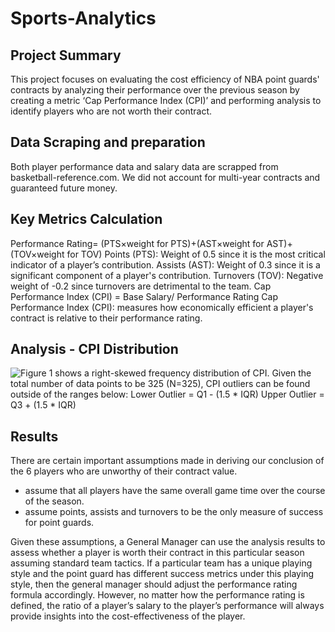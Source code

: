 # Sports-Analytics

## Project Summary
This project focuses on evaluating the cost efficiency of NBA point guards' contracts by analyzing their performance over the previous season by creating a metric ‘Cap Performance Index (CPI)’ and performing analysis to identify players who are not worth their contract.  

## Data Scraping and preparation 
Both player performance data and salary data are scrapped from basketball-reference.com. We did not account for multi-year contracts and guaranteed future money.

## Key Metrics Calculation
Performance Rating= (PTS×weight for PTS)+(AST×weight for AST)+(TOV×weight for TOV)
Points (PTS): Weight of 0.5 since it is the most critical indicator of a player’s contribution.
Assists (AST): Weight of 0.3 since it is a significant component of a player's contribution.
Turnovers (TOV): Negative weight of -0.2 since turnovers are detrimental to the team. 
Cap Performance Index (CPI) = Base Salary/ Performance Rating
Cap Performance Index (CPI): measures how economically efficient a player's contract is relative to their performance rating.

## Analysis - CPI Distribution
![Figure 1](https://github.com/dakyungsilvialee/Sports-Analytics/assets/105321151/c45db46f-80f0-4aac-8714-57b55fdd4f78) shows a right-skewed frequency distribution of CPI. Given the total number of data points to be 325 (N=325), CPI outliers can be found outside of the ranges below:
Lower Outlier = Q1 - (1.5 * IQR)
Upper Outlier = Q3 + (1.5 * IQR)

## Results
There are certain important assumptions made in deriving our conclusion of the 6 players who are unworthy of their contract value.

- assume that all players have the same overall game time over the course of the season.
- assume points, assists and turnovers to be the only measure of success for point guards.
 
Given these assumptions, a General Manager can use the analysis results to assess whether a player is worth their contract in this particular season assuming standard team tactics. If a particular team has a unique playing style and the point guard has different success metrics under this playing style, then the general manager should adjust the performance rating formula accordingly. However, no matter how the performance rating is defined, the ratio of a player’s salary to the player’s performance will always provide insights into the cost-effectiveness of the player.
